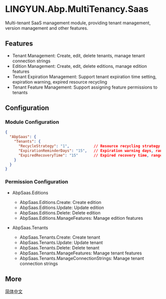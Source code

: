 # LINGYUN.Abp.MultiTenancy.Saas

Multi-tenant SaaS management module, providing tenant management, version management and other features.

## Features

* Tenant Management: Create, edit, delete tenants, manage tenant connection strings
* Edition Management: Create, edit, delete editions, manage edition features
* Tenant Expiration Management: Support tenant expiration time setting, expiration warning, expired resource recycling
* Tenant Feature Management: Support assigning feature permissions to tenants

## Configuration

### Module Configuration

```json
{
  "AbpSaas": {
    "Tenants": {
      "RecycleStrategy": "1",           // Resource recycling strategy: 0-Reserve, 1-Recycle
      "ExpirationReminderDays": "15",   // Expiration warning days, range 1-30 days
      "ExpiredRecoveryTime": "15"       // Expired recovery time, range 1-30 days
    }
  }
}
```

### Permission Configuration

* AbpSaas.Editions
  * AbpSaas.Editions.Create: Create edition
  * AbpSaas.Editions.Update: Update edition
  * AbpSaas.Editions.Delete: Delete edition
  * AbpSaas.Editions.ManageFeatures: Manage edition features

* AbpSaas.Tenants
  * AbpSaas.Tenants.Create: Create tenant
  * AbpSaas.Tenants.Update: Update tenant
  * AbpSaas.Tenants.Delete: Delete tenant
  * AbpSaas.Tenants.ManageFeatures: Manage tenant features
  * AbpSaas.Tenants.ManageConnectionStrings: Manage tenant connection strings

## More

[简体中文](README.md)
